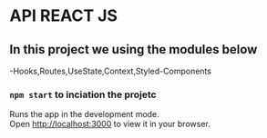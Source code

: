 # API REACT JS
## In this project we using the modules below 
-Hooks,Routes,UseState,Context,Styled-Components



### `npm start` to inciation the projetc

Runs the app in the development mode.\
Open [http://localhost:3000](http://localhost:3000) to view it in your browser.







